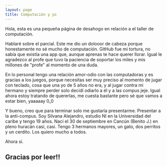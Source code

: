 ```yaml
---
layout: page
title: Computación y yo
---
```


<p class="message">
  Hola, esta es una pequeña página de desahogo en relación a el taller de computación.
</p>

Hablaré sobre el parcial. Este me dio un dolooor de cabeza porque honestamente no sé mucho de computación. GitHub fue mi tortura, no sabía que existía una app que, aunque aprenas te hace querer llorar.
Igual le agradezco al profe que tuvo la paciencia de soportar los miles y mis millones de "profe" al momento de una duda. 

En lo personal tengo una relación amor-odio con las computadoras y es gracias a los juegos, porque necesitas ser muy preciso al momento de jugar con teclado, cosa que una yo de 5 años no era, y al jugar contra mi hermano y siempre perder solo decidí odiarlo a él y a las compus jeje. Igual ahora estoy tratando de quererlas, me cuesta bastante pero sé que vamos a estar bien, yaaaaay 0_0

Y bueno, creo que para terminar solo me gustaría presentarme. Presentar a la anti-compus.
Soy Silvana Alejandro, estudio NI en la Universidad del caribe y tengo 19 años. Nací el 30 de septiembre en Cancún (Benito J.) en pleno huracán casi, casi. Tengo 3 hermanos mayores, un gato, dos perritos y un cerdito. Los quiero mucho a todos.

Ahora sí.
## Gracias por leer!!
